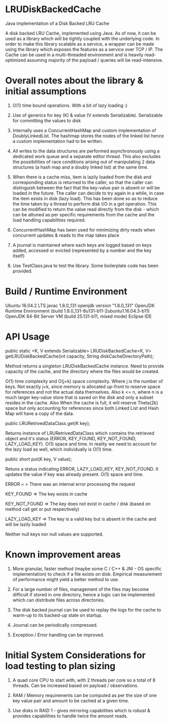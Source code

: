 # LRUDiskBackedCache
Java implementation of a Disk Backed LRU Cache

A disk backed LRU Cache, implemented using Java. As of now, it can be used as a library which will be tightly coupled with the underlying code. In order to make this library scalable as a service, a wrapper can be made using the library which exposes the features as a service over TCP / IP. The Cache can be used in a multi-threaded environment and is heavily read-optimized assuming majority of the payload / queries will be read-intensive.

# Overall notes about the library & initial assumptions

1. O(1) time bound operations. With a bit of lazy loading :)

2. Use of generics for key (K) & value (V extends Serializable). Serializable for committing the values to disk

3. Internally uses a ConcurrentHashMap and custom implementation of DoublyLinkedList. The hashmap stores the nodes of the linked list hence a custom implementation had to be written.

4. All writes to the data structures are performed asynchronously using a dedicated work queue and a separate editor thread. This also excludes the possibilities of race conditions arising out of manipulating 2 data structures (a hash map and a doubly linked list) at the same time.

5. When there is a cache miss, item is lazily loaded from the disk and corresponding status is returned to the caller, so that the caller can distinguish between the fact that the key-value pair is absent or will be loaded in the future. The caller can decide to try again in a while, in case the item exists in disk (lazy load). This has been done so as to reduce the time taken by a thread to perform disk I/O in a get operation. This can be modified to return the value read directly from the disk - which can be attuned as per specific requirements from the cache and the load handling capabilities required.

6. ConcurrentHashMap has been used for minimizing dirty reads when concurrent updates & reads to the map takes place

7. A journal is maintained where each keys are logged based on keys added, accessed or evicted (represented by a number and the key itself)

8. Use TestClass.java to test the library. Some boilerplate code has been provided.

# Build / Runtime Environment

Ubuntu 16.04.2 LTS
javac 1.8.0_131
openjdk version "1.8.0_131"
OpenJDK Runtime Environment (build 1.8.0_131-8u131-b11-2ubuntu1.16.04.3-b11)
OpenJDK 64-Bit Server VM (build 25.131-b11, mixed mode)
Eclipse IDE
  
# API Usage

public static <K, V extends Serializable> LRUDiskBackedCache<K, V> getLRUDiskBackedCache(int capacity, String diskCacheDirectoryPath);

Method returns a singleton LRUDiskBackedCache instance. Need to provide capacity of the cache, and the directory where the files would be created.

O(1) time complexity and O(j+k) space complexity. Where j is the number of keys. Not exactly j+k, since memory is allocated up-front to reserve space for references and not the actual data themselves. Also k <= n, where n is a much larger key-value store that is saved on the disk and only a subset resides in the cache. Also  When the cache is full, it will reserve Theta(2k) space but only accounting for references since both Linked List and Hash Map will have a copy of the data.

public LRURetrivedDataClass<V> get(K key);
  
Returns instance of LRURetrivedDataClass which contains the retrieved object and it's status (ERROR, KEY_FOUND, KEY_NOT_FOUND, LAZY_LOAD_KEY). O(1) space and time. In reality we need to account for the lazy load as well, which individually is O(1) time.

public short put(K key, V value);

Retuns a status indicating ERROR, LAZY_LOAD_KEY, KEY_NOT_FOUND. It updates the value if key was already present. O(1) space and time.

ERROR = > There was an internal error processing the request

KEY_FOUND => The key exists in cache

KEY_NOT_FOUND => The key does not exist in cache / disk (based on method call get or put respectively)

LAZY_LOAD_KEY => The key is a valid key but is absent in the cache and will be lazily loaded

Neither null keys nor null values are supported.

# Known improvement areas

1. More granular, faster method (maybe some C / C++ & JNI - OS specific implementation) to check if a file exists on disk. Empirical measurement of performance might yield a better method to use. 

2. For a large number of files, management of the files may become difficult if stored in one directory, hence a logic can be implemented which can distribute files across directories.

3. The disk backed journal can be used to replay the logs for the cache to warm-up to its backed-up state on startup. 

4. Journal can be periodically compressed.

5. Exception / Error handling can be improved.

# Initial System Considerations for load testing to plan sizing

1. A quad core CPU to start with, with 2 threads per core so a total of 8 threads. Can be increased based on payload / observations.

2. RAM / Memory requirements can be computed as per the size of one key value pair and amount to be cached at a given time.

3. Use disks in RAID 1 - gives mirroring capabilities which is robust & provides capabilities to handle twice the amount reads.
